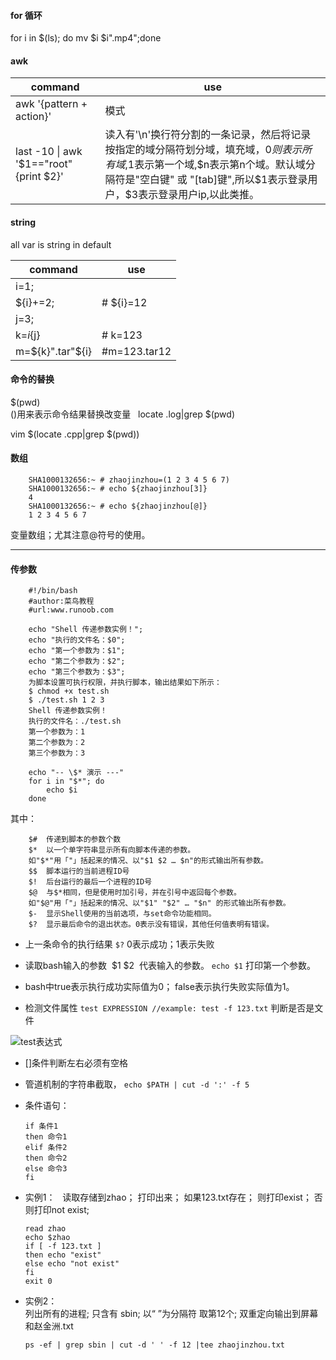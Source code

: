 #### for 循环
 for i in $(ls); do mv $i $i".mp4";done


#### awk
|command|use|
|----|----|
|awk '{pattern + action}'|模式|
|last -10 \| awk '$1=="root" {print $2}'|读入有'\n'换行符分割的一条记录，然后将记录按指定的域分隔符划分域，填充域，$0则表示所有域,$1表示第一个域,$n表示第n个域。默认域分隔符是"空白键" 或 "[tab]键",所以$1表示登录用户，$3表示登录用户ip,以此类推。|

#### string

all var is string in default 

|command|use|
|----|----|
|i=1;  ||
|${i}+=2; |  # ${i}=12 |
|j=3;  ||
|k=${i}${j}| # k=123  |
|m=${k}".tar"${i} |#m=123.tar12|






#### 命令的替换
$(pwd)  
()用来表示命令结果替换改变量  
locate .log|grep $(pwd)

vim $(locate .cpp|grep $(pwd))


#### 数组  

        SHA1000132656:~ # zhaojinzhou=(1 2 3 4 5 6 7)
        SHA1000132656:~ # echo ${zhaojinzhou[3]}
        4
        SHA1000132656:~ # echo ${zhaojinzhou[@]}
        1 2 3 4 5 6 7  
        
变量数组；尤其注意@符号的使用。  

---

#### 传参数  

        #!/bin/bash
        #author:菜鸟教程
        #url:www.runoob.com

        echo "Shell 传递参数实例！";
        echo "执行的文件名：$0";
        echo "第一个参数为：$1";
        echo "第二个参数为：$2";
        echo "第三个参数为：$3";
        为脚本设置可执行权限，并执行脚本，输出结果如下所示：
        $ chmod +x test.sh 
        $ ./test.sh 1 2 3
        Shell 传递参数实例！
        执行的文件名：./test.sh
        第一个参数为：1
        第二个参数为：2
        第三个参数为：3

        echo "-- \$* 演示 ---"
        for i in "$*"; do
            echo $i
        done

其中：   

        $#	传递到脚本的参数个数
        $*	以一个单字符串显示所有向脚本传递的参数。
        如"$*"用「"」括起来的情况、以"$1 $2 … $n"的形式输出所有参数。
        $$	脚本运行的当前进程ID号
        $!	后台运行的最后一个进程的ID号
        $@	与$*相同，但是使用时加引号，并在引号中返回每个参数。
        如"$@"用「"」括起来的情况、以"$1" "$2" … "$n" 的形式输出所有参数。
        $-	显示Shell使用的当前选项，与set命令功能相同。
        $?	显示最后命令的退出状态。0表示没有错误，其他任何值表明有错误。



* 上一条命令的执行结果 `$?`  0表示成功；1表示失败
* 读取bash输入的参数  $1 $2  代表输入的参数。 `echo $1` 打印第一个参数。

* bash中true表示执行成功实际值为0； false表示执行失败实际值为1。
* 检测文件属性 `test EXPRESSION //example: test -f 123.txt` 判断是否是文件

![test表达式](http://images.cnitblog.com/blog/497634/201305/29211817-06f95939c02a4fd2988c4b35dd468417.jpg)

* []条件判断左右必须有空格
* 管道机制的字符串截取， `echo $PATH | cut -d ':' -f 5`
* 条件语句：    

      if 条件1
      then 命令1
      elif 条件2
      then 命令2
      else 命令3
      fi

* 实例1：  
读取存储到zhao； 打印出来； 如果123.txt存在； 则打印exist； 否则打印not exist;

      read zhao
      echo $zhao
      if [ -f 123.txt ]
      then echo "exist"
      else echo "not exist"
      fi
      exit 0
      
* 实例2：  
列出所有的进程; 只含有 sbin; 以“ ”为分隔符 取第12个; 双重定向输出到屏幕和赵金洲.txt

      ps -ef | grep sbin | cut -d ' ' -f 12 |tee zhaojinzhou.txt  
